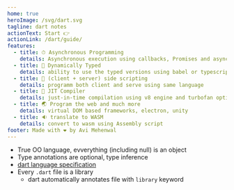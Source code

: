 ```yaml
---
home: true
heroImage: /svg/dart.svg
tagline: dart notes
actionText: Start 👉
actionLink: /dart/guide/
features:
  - title: ⏱ Asynchronous Programming
    details: Asynchronous execution using callbacks, Promises and async/await function calls
  - title: 🔢 Dynamically Typed
    details: ability to use the typed versions using babel or typescript or continue using dynamic variable types
  - title: 🔀 (client + server) side scripting
    details: programm both client and serve using same language
  - title: 🔧 JIT Compiler
    details: just-in-time compilation using v8 engine and turbofan optimization
  - title: 🌏 Program the web and much more
    details: virtual DOM based frameworks, electron, unity
  - title: 🔉 translate to WASM
    details: convert to wasm using Assembly script
footer: Made with ❤️ by Avi Mehenwal
---
```


- True OO language, evverything (including null) is an object
- Type annotations are optional, type inference
- [dart language specification ](https://dart.dev/guides/language/specifications/DartLangSpec-v2.10.pdf)
- Every `.dart` file is a library
  - dart automatically annotates file with `library` keyword

<ListPages />
